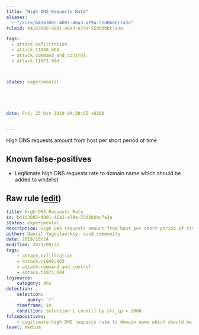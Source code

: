 ```yaml
---
title: "High DNS Requests Rate"
aliases:
  - "/rule/b4163085-4001-46a3-a79a-55d8bbbc7a3a"
ruleid: b4163085-4001-46a3-a79a-55d8bbbc7a3a

tags:
  - attack.exfiltration
  - attack.t1048.003
  - attack.command_and_control
  - attack.t1071.004



status: experimental





date: Fri, 25 Oct 2019 04:30:55 +0200


---
```


High DNS requests amount from host per short period of time

<!--more-->


## Known false-positives

* Legitimate high DNS requests rate to domain name which should be added to whitelist




## Raw rule ([edit](https://github.com/SigmaHQ/sigma/edit/master/rules/network/net_high_dns_requests_rate.yml))
```yaml
title: High DNS Requests Rate
id: b4163085-4001-46a3-a79a-55d8bbbc7a3a
status: experimental
description: High DNS requests amount from host per short period of time
author: Daniil Yugoslavskiy, oscd.community
date: 2019/10/24
modified: 2021/09/21
tags:
    - attack.exfiltration
    - attack.t1048.003
    - attack.command_and_control
    - attack.t1071.004
logsource:
    category: dns
detection:
    selection:
        query: '*'
    timeframe: 1m
    condition: selection | count() by src_ip > 1000
falsepositives:
    - Legitimate high DNS requests rate to domain name which should be added to whitelist
level: medium
```
